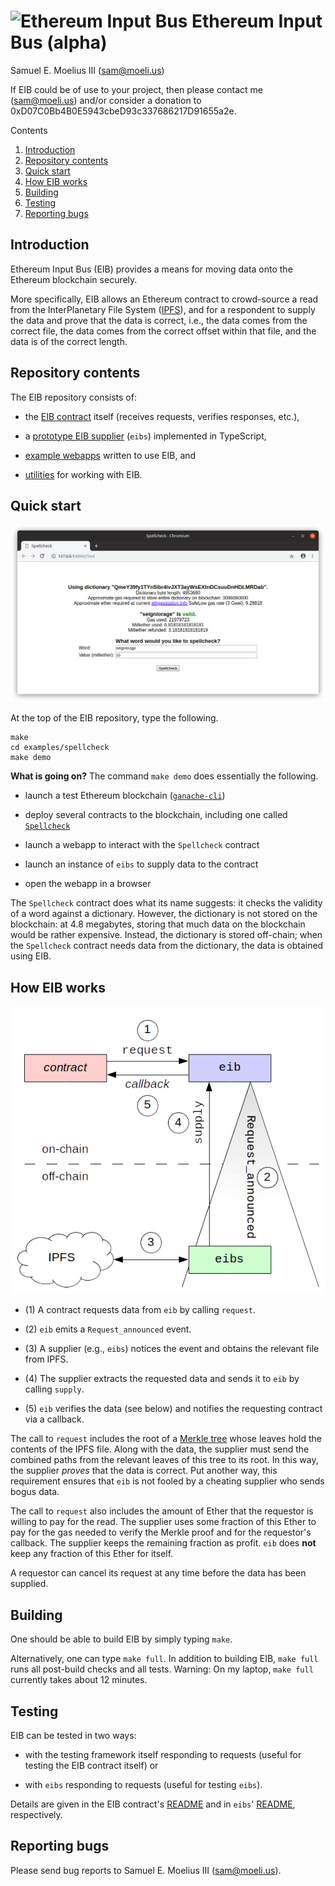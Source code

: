 # ![](https://raw.githubusercontent.com/smoelius/ethereum_input_bus/master/doc/logo.svg?sanitize=true "Ethereum Input Bus") Ethereum Input Bus (alpha)

Samuel E. Moelius III (<sam@moeli.us>)

If EIB could be of use to your project, then please contact me (<sam@moeli.us>) and/or consider a
donation to 0xD07C0Bb4B0E5943cbeD93c337686217D91655a2e.


Contents
1. [Introduction](#user-content-introduction)
2. [Repository contents](#user-content-repository-contents)
3. [Quick start](#user-content-quick-start)
4. [How EIB works](#user-content-how-eib-works)
5. [Building](#user-content-building)
6. [Testing](#user-content-testing)
7. [Reporting bugs](#user-content-reporting-bugs)


## Introduction

Ethereum Input Bus (EIB) provides a means for moving data onto the Ethereum blockchain securely.

More specifically, EIB allows an Ethereum contract to crowd-source a read from the InterPlanetary File
System ([IPFS](https://ipfs.io/)), and for a respondent to supply the data and prove that the data is
correct, i.e., the data comes from the correct file, the data comes from the correct offset within that
file, and the data is of the correct length.


## Repository contents

The EIB repository consists of:

  * the [EIB contract](eib/README.md) itself (receives requests, verifies responses, etc.),

  * a [prototype EIB supplier](eibs/README.md) (`eibs`) implemented in TypeScript,

  * [example webapps](examples/README.md) written to use EIB, and

  * [utilities](util/README.md) for working with EIB.


## Quick start

![](doc/spellcheck_screenshot.png)

At the top of the EIB repository, type the following.

    make
    cd examples/spellcheck
    make demo

**What is going on?**  The command `make demo` does essentially the following.

  * launch a test Ethereum blockchain ([`ganache-cli`](https://github.com/trufflesuite/ganache-cli))

  * deploy several contracts to the blockchain, including one called
    [`Spellcheck`](examples/spellcheck/contracts/Spellcheck.sol)

  * launch a webapp to interact with the `Spellcheck` contract

  * launch an instance of `eibs` to supply data to the contract

  * open the webapp in a browser

The `Spellcheck` contract does what its name suggests: it checks the validity of a word against a
dictionary.  However, the dictionary is not stored on the blockchain: at 4.8 megabytes, storing that
much data on the blockchain would be rather expensive.  Instead, the dictionary is stored off-chain;
when the `Spellcheck` contract needs data from the dictionary, the data is obtained using EIB.


## How EIB works

![](doc/overview.png)

  * (1) A contract requests data from `eib` by calling `request`.

  * (2) `eib` emits a `Request_announced` event.

  * (3) A supplier (e.g., `eibs`) notices the event and obtains the relevant file from IPFS.

  * (4) The supplier extracts the requested data and sends it to `eib` by calling `supply`.

  * (5) `eib` verifies the data (see below) and notifies the requesting contract via a callback.

The call to `request` includes the root of a [Merkle tree](https://en.wikipedia.org/wiki/Merkle_tree)
whose leaves hold the contents of the IPFS file.  Along with the data, the supplier must send the
combined paths from the relevant leaves of this tree to its root.  In this way, the supplier *proves*
that the data is correct.  Put another way, this requirement ensures that `eib` is not fooled by a
cheating supplier who sends bogus data.

The call to `request` also includes the amount of Ether that the requestor is willing to pay for the
read.  The supplier uses some fraction of this Ether to pay for the gas needed to verify the Merkle
proof and for the requestor's callback.  The supplier keeps the remaining fraction as profit.  `eib`
does **not** keep any fraction of this Ether for itself.

A requestor can cancel its request at any time before the data has been supplied.


## Building

One should be able to build EIB by simply typing `make`.

Alternatively, one can type `make full`.  In addition to building EIB, `make full` runs all post-build
checks and all tests.  Warning: On my laptop, `make full` currently takes about 12 minutes.


## Testing

EIB can be tested in two ways:

  * with the testing framework itself responding to requests (useful for testing the EIB contract
    itself) or

  * with `eibs` responding to requests (useful for testing `eibs`).

Details are given in the EIB contract's [README](eib/README.md) and in `eibs`'
[README](eibs/README.md), respectively.


## Reporting bugs

Please send bug reports to Samuel E. Moelius III (sam@moeli.us).


